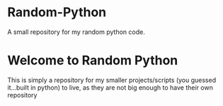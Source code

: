 # Random-Python
A small repository for my random python code.

<h1>Welcome to Random Python</h1>
This is simply a repository for my smaller projects/scripts (you guessed it...built in python) to live, as they are not big enough to have their own repository
